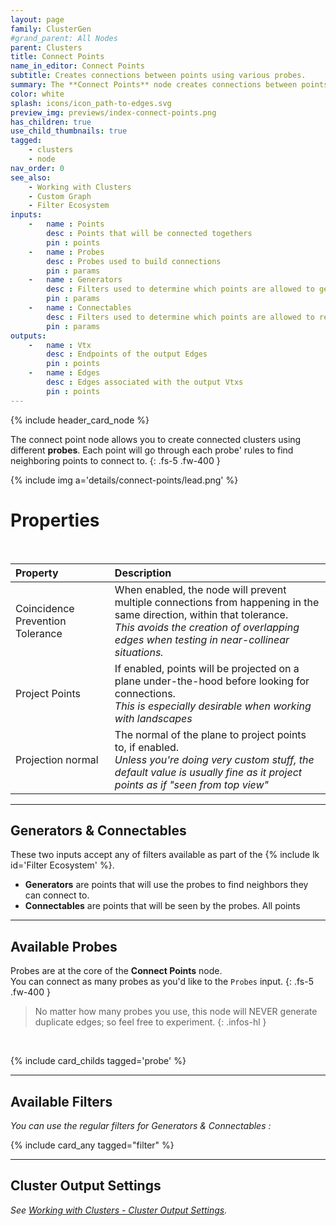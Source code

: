 ```yaml
---
layout: page
family: ClusterGen
#grand_parent: All Nodes
parent: Clusters
title: Connect Points
name_in_editor: Connect Points
subtitle: Creates connections between points using various probes.
summary: The **Connect Points** node creates connections between points in clusters based on user-defined probes, allowing control over how points generate and receive connections, with options for preventing overlap and projecting points for more accurate results.
color: white
splash: icons/icon_path-to-edges.svg
preview_img: previews/index-connect-points.png
has_children: true
use_child_thumbnails: true
tagged: 
    - clusters
    - node
nav_order: 0
see_also:
    - Working with Clusters
    - Custom Graph 
    - Filter Ecosystem
inputs:
    -   name : Points
        desc : Points that will be connected togethers
        pin : points
    -   name : Probes
        desc : Probes used to build connections
        pin : params
    -   name : Generators
        desc : Filters used to determine which points are allowed to generate connections
        pin : params
    -   name : Connectables
        desc : Filters used to determine which points are allowed to receive connections
        pin : params
outputs:
    -   name : Vtx
        desc : Endpoints of the output Edges
        pin : points
    -   name : Edges
        desc : Edges associated with the output Vtxs
        pin : points
---
```


{% include header_card_node %}

The connect point node allows you to create connected clusters using different **probes**. Each point will go through each probe' rules to find neighboring points to connect to.
{: .fs-5 .fw-400 } 

{% include img a='details/connect-points/lead.png' %}

# Properties
<br>

| Property       | Description          |
|:-------------|:------------------|
| Coincidence Prevention Tolerance           | When enabled, the node will prevent multiple connections from happening in the same direction, within that tolerance.<br>*This avoids the creation of overlapping edges when testing in near-collinear situations.* |
| Project Points           | If enabled, points will be projected on a plane under-the-hood before looking for connections.<br>*This is especially desirable when working with landscapes* |
| Projection normal           | The normal of the plane to project points to, if enabled.<br>*Unless you're doing very custom stuff, the default value is usually fine as it project points as if "seen from top view"* |

---
## Generators & Connectables
These two inputs accept any of filters available as part of the {% include lk id='Filter Ecosystem' %}.  
- **Generators** are points that will use the probes to find neighbors they can connect to.
- **Connectables** are points that will be seen by the probes.
All points

---
## Available Probes

Probes are at the core of the **Connect Points** node.  
You can connect as many probes as you'd like to the `Probes` input.
{: .fs-5 .fw-400 } 

> No matter how many probes you use, this node will NEVER generate duplicate edges; so feel free to experiment.
{: .infos-hl }
<br>

{% include card_childs tagged='probe' %}

---

## Available Filters
*You can use the regular filters for Generators & Connectables :*  

{% include card_any tagged="filter" %}

---
## Cluster Output Settings
*See [Working with Clusters - Cluster Output Settings](/PCGExtendedToolkit/doc-general/working-with-clusters.html#cluster-output-settings).*